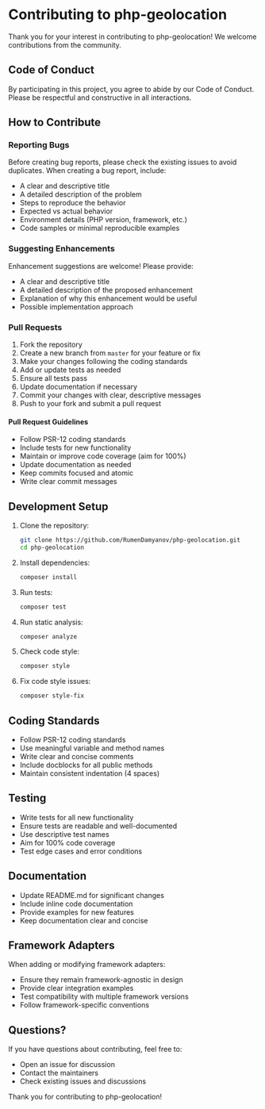 # Contributing to php-geolocation

Thank you for your interest in contributing to php-geolocation! We welcome contributions from the community.

## Code of Conduct

By participating in this project, you agree to abide by our Code of Conduct. Please be respectful and constructive in all interactions.

## How to Contribute

### Reporting Bugs

Before creating bug reports, please check the existing issues to avoid duplicates. When creating a bug report, include:

- A clear and descriptive title
- A detailed description of the problem
- Steps to reproduce the behavior
- Expected vs actual behavior
- Environment details (PHP version, framework, etc.)
- Code samples or minimal reproducible examples

### Suggesting Enhancements

Enhancement suggestions are welcome! Please provide:

- A clear and descriptive title
- A detailed description of the proposed enhancement
- Explanation of why this enhancement would be useful
- Possible implementation approach

### Pull Requests

1. Fork the repository
2. Create a new branch from `master` for your feature or fix
3. Make your changes following the coding standards
4. Add or update tests as needed
5. Ensure all tests pass
6. Update documentation if necessary
7. Commit your changes with clear, descriptive messages
8. Push to your fork and submit a pull request

#### Pull Request Guidelines

- Follow PSR-12 coding standards
- Include tests for new functionality
- Maintain or improve code coverage (aim for 100%)
- Update documentation as needed
- Keep commits focused and atomic
- Write clear commit messages

## Development Setup

1. Clone the repository:
   ```bash
   git clone https://github.com/RumenDamyanov/php-geolocation.git
   cd php-geolocation
   ```

2. Install dependencies:
   ```bash
   composer install
   ```

3. Run tests:
   ```bash
   composer test
   ```

4. Run static analysis:
   ```bash
   composer analyze
   ```

5. Check code style:
   ```bash
   composer style
   ```

6. Fix code style issues:
   ```bash
   composer style-fix
   ```

## Coding Standards

- Follow PSR-12 coding standards
- Use meaningful variable and method names
- Write clear and concise comments
- Include docblocks for all public methods
- Maintain consistent indentation (4 spaces)

## Testing

- Write tests for all new functionality
- Ensure tests are readable and well-documented
- Use descriptive test names
- Aim for 100% code coverage
- Test edge cases and error conditions

## Documentation

- Update README.md for significant changes
- Include inline code documentation
- Provide examples for new features
- Keep documentation clear and concise

## Framework Adapters

When adding or modifying framework adapters:

- Ensure they remain framework-agnostic in design
- Provide clear integration examples
- Test compatibility with multiple framework versions
- Follow framework-specific conventions

## Questions?

If you have questions about contributing, feel free to:

- Open an issue for discussion
- Contact the maintainers
- Check existing issues and discussions

Thank you for contributing to php-geolocation!
